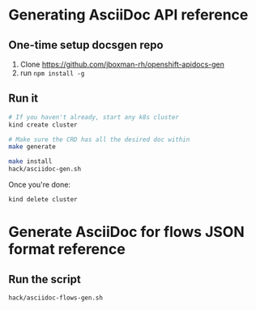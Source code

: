 # Generating AsciiDoc API reference

## One-time setup docsgen repo

1. Clone https://github.com/jboxman-rh/openshift-apidocs-gen
2. run `npm install -g`

## Run it

```bash
# If you haven't already, start any k8s cluster
kind create cluster

# Make sure the CRD has all the desired doc within
make generate

make install
hack/asciidoc-gen.sh
```

Once you're done:

```bash
kind delete cluster
```

# Generate AsciiDoc for flows JSON format reference

## Run the script

```bash
hack/asciidoc-flows-gen.sh 
```
